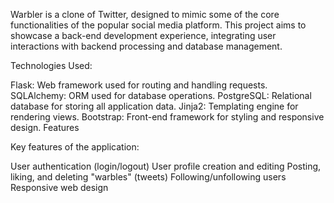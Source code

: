 Warbler is a clone of Twitter, designed to mimic some of the core functionalities of the popular social media platform. 
This project aims to showcase a back-end development experience, integrating user interactions with backend processing and database management.

Technologies Used:

Flask: Web framework used for routing and handling requests.
SQLAlchemy: ORM used for database operations.
PostgreSQL: Relational database for storing all application data.
Jinja2: Templating engine for rendering views.
Bootstrap: Front-end framework for styling and responsive design.
Features

Key features of the application:

User authentication (login/logout)
User profile creation and editing
Posting, liking, and deleting "warbles" (tweets)
Following/unfollowing users
Responsive web design
